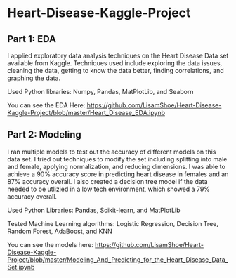 # Heart-Disease-Kaggle-Project
## Part 1: EDA
I applied exploratory data analysis techniques on the Heart Disease Data set available from Kaggle. Techniques used include exploring the data issues, cleaning the data, getting to know the data better, finding correlations, and graphing the data.

Used Python libraries: Numpy, Pandas, MatPlotLib, and Seaborn

You can see the EDA Here: https://github.com/LisamShoe/Heart-Disease-Kaggle-Project/blob/master/Heart_Disease_EDA.ipynb

## Part 2: Modeling
I ran multiple models to test out the accuracy of different models on this data set. I tried out techniques to modify the set including splitting into male and female, applying normalization, and reducing dimensions. I was able to achieve a 90% accuracy score in predicting heart disease in females and an 87% accuracy overall. I also created a decision tree model if the data needed to be utlizied in a low tech environment, which showed a 79% accuracy overall.

Used Python Libraries: Pandas, Scikit-learn, and MatPlotLib

Tested Machine Learning algorithms: Logistic Regression, Decision Tree, Random Forest, AdaBoost, and KNN

You can see the models here: https://github.com/LisamShoe/Heart-Disease-Kaggle-Project/blob/master/Modeling_And_Predicting_for_the_Heart_Disease_Data_Set.ipynb

